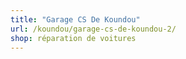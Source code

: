 ```yaml
---
title: "Garage CS De Koundou"
url: /koundou/garage-cs-de-koundou-2/
shop: réparation de voitures
---
```

